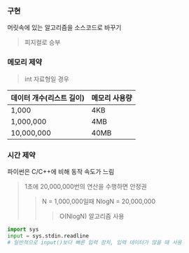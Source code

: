 ### 구현
머릿속에 있는 알고리즘을 소스코드로 바꾸기
> 피지컬로 승부

### 메모리 제약
> int 자료형일 경우

|데이터 개수(리스트 길이)|메모리 사용량|
|------|-----|
|1,000|4KB|
|1,000,000|4MB|
|10,000,000|40MB|

### 시간 제약
파이썬은 C/C++에 비해 동작 속도가 느림
> 1초에 20,000,000번의 연산을 수행하면 안정권
>> N = 1,000,000일때 NlogN = 20,000,000
>>> O(NlogN) 알고리즘 사용
```python
import sys
input = sys.stdin.readline  
# 일반적으로 input()보다 빠른 입력 장치, 입력 데이터가 많을 때 사용
```
